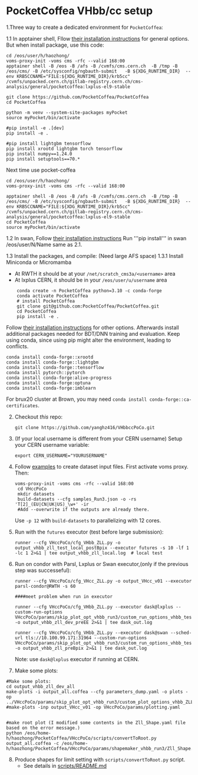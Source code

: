# PocketCoffea VHbb/cc setup

1.Three way to create a dedicated environment for `PocketCoffea`:

1.1 In apptainer shell, Fllow [their installation instructions](https://github.com/De-Cristo/VHccPoCo/tree/vhbb_dev/params/skip_plot_opt_vhbb_run3) for general options.
   But when install package, use this code:
```
cd /eos/user/h/haozhong/
voms-proxy-init -voms cms -rfc --valid 168:00
apptainer shell -B /eos -B /afs -B /cvmfs/cms.cern.ch  -B /tmp -B /eos/cms/ -B /etc/sysconfig/ngbauth-submit   -B ${XDG_RUNTIME_DIR}  --env KRB5CCNAME="FILE:${XDG_RUNTIME_DIR}/krb5cc"                /cvmfs/unpacked.cern.ch/gitlab-registry.cern.ch/cms-analysis/general/pocketcoffea:lxplus-el9-stable

git clone https://github.com/PocketCoffea/PocketCoffea
cd PocketCoffea

python -m venv --system-site-packages myPocket
source myPocket/bin/activate

#pip install -e .[dev]  
pip install -e .                          

#pip install lightgbm tensorflow
pip install xrootd lightgbm torch tensorflow     
pip install numpy==1.24.0
pip install setuptools==70.*

```
Next time use pocket-coffea
```
cd /eos/user/h/haozhong/
voms-proxy-init -voms cms -rfc --valid 168:00

apptainer shell -B /eos -B /afs -B /cvmfs/cms.cern.ch  -B /tmp -B /eos/cms/ -B /etc/sysconfig/ngbauth-submit   -B ${XDG_RUNTIME_DIR}  --env KRB5CCNAME="FILE:${XDG_RUNTIME_DIR}/krb5cc"                /cvmfs/unpacked.cern.ch/gitlab-registry.cern.ch/cms-analysis/general/pocketcoffea:lxplus-el9-stable
cd PocketCoffea
source myPocket/bin/activate

```

1.2 In swan, Follow [their installation instructions](https://github.com/PocketCoffea/Tutorials/blob/main/Analysis_Facilities_Setup/README.md)
Run '''pip install''' in swan /eos/user/N/Name same as 2.1.


1.3  Install the packages, and compile: (Need large AFS space)
1.3.1 Install Miniconda or Micromamba
   * At RWTH it should be at your `/net/scratch_cms3a/<username>` area
   * At lxplus CERN, it should be in your `/eos/user/u/username` area
```
	conda create -n PocketCoffea python=3.10 -c conda-forge
	conda activate PocketCoffea
	# install PocketCoffea
	git clone git@github.com:PocketCoffea/PocketCoffea.git
	cd PocketCoffea
	pip install -e .
```
Follow [their installation instructions](https://pocketcoffea.readthedocs.io/en/latest/installation.html) for other options.
Afterwards install additional packages needed for BDT/DNN training and evaluation. Keep using conda, since using pip might
alter the environment, leading to conflicts.
```
conda install conda-forge::xrootd
conda install conda-forge::lightgbm
conda install conda-forge::tensorflow
conda install pytorch::pytorch
conda install conda-forge:alive-progress
conda install conda-forge:optuna
conda install conda-forge:imblearn
```
For brux20 cluster at Brown, you may need `conda install conda-forge::ca-certificates`.

2. Checkout *this* repo:
    ```
	git clone https://github.com/yanghz416/VHbbccPoCo.git
    ```

    
3. (If your local username is different from your CERN username) Setup your CERN username variable:
    ```
    export CERN_USERNAME="YOURUSERNAME"
    ```

  
4. Follow [examples](https://pocketcoffea.readthedocs.io/en/latest/analysis_example.html) to create dataset input files.
 First activate voms proxy. Then:
    ```
	voms-proxy-init -voms cms -rfc --valid 168:00
	 cd VHccPoCo
	 mkdir datasets
	 build-datasets --cfg samples_Run3.json -o -rs 'T[2]_(EU|CN|UK|US)_\w+' -ir 
	 #Add --overwrite if the outputs are already there.
    
    ```
    Use `-p 12` with `build-datasets` to parallelizing with 12 cores.
   
5. Run with the `futures` executor (test before large submission):
    ```
    runner --cfg VHccPoCo/cfg_VHbb_ZLL.py -o output_vhbb_zll_test_local_postBpix --executor futures -s 10 -lf 1 -lc 1 2>&1 | tee output_vhbb_zll_local.log  # local test
    ```
    
6. Run on condor with Parsl, Lxplus or Swan executor,(only if the previous step was successeful):
    ```
    runner --cfg VHccPoCo/cfg_VHcc_ZLL.py -o output_VHcc_v01 --executor parsl-condor@RWTH -s 60

    ####meet problem when run in executor

	runner --cfg VHccPoCo/cfg_VHbb_ZLL.py --executor dask@lxplus --custom-run-options VHccPoCo/params/skip_plot_opt_vhbb_run3/custom_run_options_vhbb_test.yaml  -o output_vhbb_zll_dev_preEE 2>&1 | tee dask_out.log 
	
	runner --cfg VHccPoCo/cfg_VHbb_ZLL.py --executor dask@swan --sched-url tls://10.100.99.171:31964 --custom-run-options VHccPoCo/params/skip_plot_opt_vhbb_run3/custom_run_options_vhbb_test.yaml  -o output_vhbb_zll_preBpix 2>&1 | tee dask_out.log
    ```
	Note: use `dask@lxplus` executor if running at CERN.

7. Make some plots:
```
#Make some plots:
cd output_vhbb_zll_dev_all
make-plots -i output_all.coffea --cfg parameters_dump.yaml -o plots -op ../VHccPoCo/params/skip_plot_opt_vhbb_run3/custom_plot_options_vhbb_ZLL.yaml
#make-plots -inp output_VHcc_v01 -op VHccPoCo/params/plotting.yaml


#make root plot (I modified some contents in the Zll_Shape.yaml file based on the error message.)
python /eos/home-h/haozhong/PocketCoffea/VHccPoCo/scripts/convertToRoot.py output_all.coffea -c /eos/home-h/haozhong/PocketCoffea/VHccPoCo/params/shapemaker_vhbb_run3/Zll_Shape.yaml

```

8. Produce shapes for limit setting with `scripts/convertToRoot.py` script.
   * See details in [scripts/README.md](scripts/README.md)

